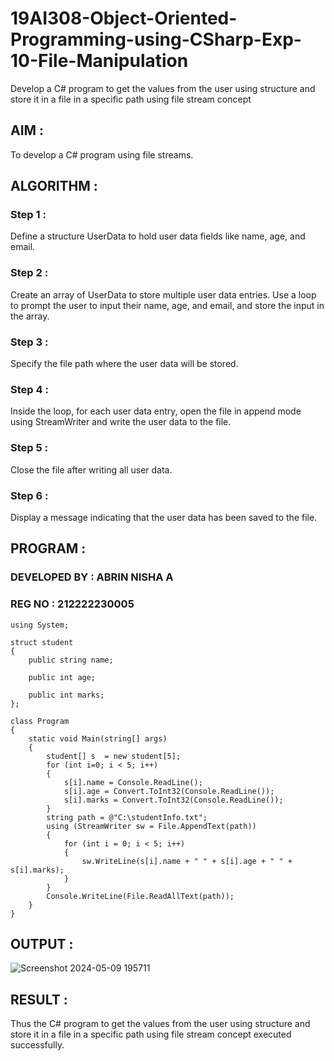 # 19AI308-Object-Oriented-Programming-using-CSharp-Exp-10-File-Manipulation

Develop a C# program to get the values from the user using structure and store it in a file in a specific path using file stream concept

## AIM :

To develop a C# program using file streams.

## ALGORITHM :

### Step 1 :

Define a structure UserData to hold user data fields like name, age, and email.

### Step 2 :

Create an array of UserData to store multiple user data entries. Use a loop to prompt the user to input their name, age, and email, and store the input in the array.

### Step 3 :

Specify the file path where the user data will be stored.

### Step 4 :

Inside the loop, for each user data entry, open the file in append mode using StreamWriter and write the user data to the file.

### Step 5 :

Close the file after writing all user data.

### Step 6 :

Display a message indicating that the user data has been saved to the file.

## PROGRAM :

### DEVELOPED BY : ABRIN NISHA A
### REG NO : 212222230005

```
using System;

struct student
{
    public string name;

    public int age;

    public int marks;
};

class Program
{
    static void Main(string[] args)
    {
        student[] s  = new student[5];
        for (int i=0; i < 5; i++)
        {
            s[i].name = Console.ReadLine();
            s[i].age = Convert.ToInt32(Console.ReadLine());
            s[i].marks = Convert.ToInt32(Console.ReadLine());
        }
        string path = @"C:\studentInfo.txt";
        using (StreamWriter sw = File.AppendText(path))
        {
            for (int i = 0; i < 5; i++)
            {
                sw.WriteLine(s[i].name + " " + s[i].age + " " + s[i].marks);
            }
        }
        Console.WriteLine(File.ReadAllText(path));
    }
}
```

## OUTPUT :

![Screenshot 2024-05-09 195711](https://github.com/Abrinnisha6/19AI308-Object-Oriented-Programming-using-CSharp-Exp-10-File-Manipulation/assets/118889454/764c8bbb-4f6e-430b-a503-71deb20f2781)



## RESULT :

Thus the C# program to get the values from the user using structure and store it in a file in a specific path using file stream concept executed successfully.
